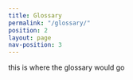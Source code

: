 ```yaml
---
title: Glossary
permalink: "/glossary/"
position: 2
layout: page
nav-position: 3
---
```


this is where the glossary would go